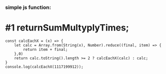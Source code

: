### simple js function:

# #1 returnSumMultyplyTimes;
```
const calcEachX = (x) => {
    let calc = Array.from(String(x), Number).reduce((final, item) => {
        return item + final;
    },0)
    return calc.toString().length >= 2 ? calcEachX(calc) : calc;
}
console.log(calcEachX(1117199912));
```
